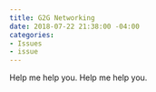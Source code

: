 ```yaml
---
title: G2G Networking
date: 2018-07-22 21:38:00 -04:00
categories:
- Issues
- issue
---
```


Help me help you. Help me help you.